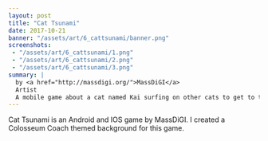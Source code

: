 ```yaml
---
layout: post
title: "Cat Tsunami"
date: 2017-10-21
banner: "/assets/art/6_cattsunami/banner.png"
screenshots:
 - "/assets/art/6_cattsunami/1.png"
 - "/assets/art/6_cattsunami/2.png"
 - "/assets/art/6_cattsunami/3.png"
summary: |
  by <a href="http://massdigi.org/">MassDiGI</a>
  Artist
  A mobile game about a cat named Kai surfing on other cats to get to the catnip sale. Launched on iOS and Android in Spring 2017.
---
```


Cat Tsunami is an Android and IOS game by MassDiGI. I created a Colosseum Coach themed background for this game.
